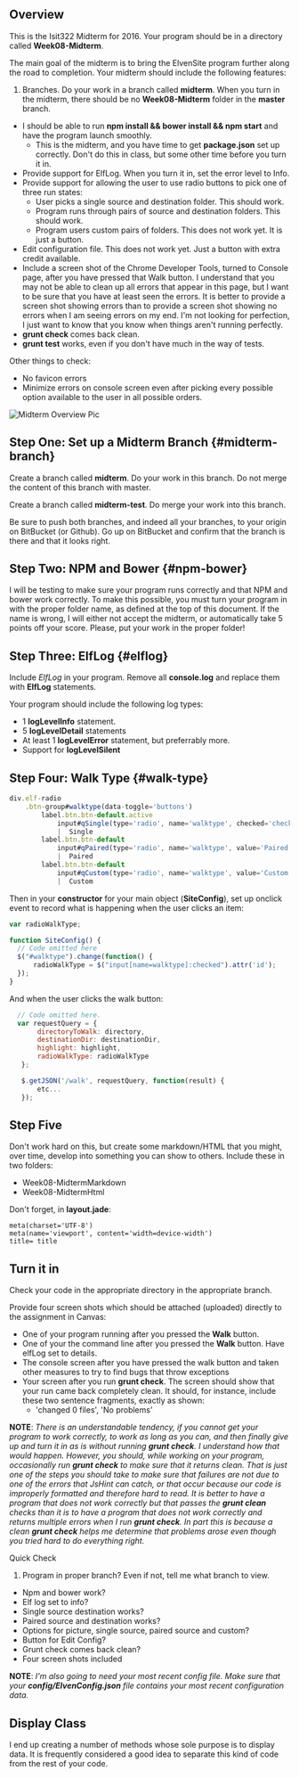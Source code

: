 ## Overview

This is the Isit322 Midterm for 2016. Your program should be in a directory called **Week08-Midterm**.

The main goal of the midterm is to bring the ElvenSite program further along the road to completion. Your midterm should include the following features:

1. Branches. Do your work in a branch called **midterm**. When you turn in the midterm, there should be no **Week08-Midterm** folder in the **master** branch.
- I should be able to run **npm install && bower install && npm start** and have the program launch smoothly.
  - This is the midterm, and you have time to get **package.json** set up correctly. Don't do this in class, but some other time before you turn it in.
- Provide support for ElfLog. When you turn it in, set the error level to Info.
- Provide support for allowing the user to use radio buttons to pick one of three run states:
  - User picks a single source and destination folder. This should work.
  - Program runs through pairs of source and destination folders. This should work.
  - Program users custom pairs of folders. This does not work yet. It is just a button.
- Edit configuration file. This does not work yet. Just a button with extra credit available.
- Include a screen shot of the Chrome Developer Tools, turned to Console page, after you have pressed that Walk button. I understand that you may not be able to clean up all errors that appear in this page, but I want to be sure that you have at least seen the errors. It is better to provide a screen shot showing errors than to provide a screen shot showing no errors when I am seeing errors on my end. I'm not looking for perfection, I just want to know that you know when things aren't running perfectly.
- **grunt check** comes back clean.
- **grunt test** works, even if you don't have much in the way of tests.

Other things to check:

- No favicon errors
- Minimize errors on console screen even after picking every possible option available to the user in all possible orders.

![Midterm Overview Pic][mt-pic-01]

[mt-pic-01]: https://s3.amazonaws.com/bucket01.elvenware.com/images/isit322-midterm-2016-01.png

## Step One: Set up a Midterm Branch {#midterm-branch}

Create a branch called **midterm**. Do your work in this branch. Do not merge the content of this branch with master.

Create a branch called **midterm-test**. Do merge your work into this branch.

Be sure to push both branches, and indeed all your branches, to your origin on BitBucket (or Github). Go up on BitBucket and confirm that the branch is there and that it looks right.

## Step Two: NPM and Bower {#npm-bower}

I will be testing to make sure your program runs correctly and that NPM and bower work correctly. To make this possible, you must turn your program in with the proper folder name, as defined at the top of this document. If the name is wrong, I will either not accept the midterm, or automatically take 5 points off your score. Please, put your work in the proper folder!

## Step Three: ElfLog {#elflog}

Include *ElfLog* in your program. Remove all **console.log** and replace them with **ElfLog** statements.

Your program should include the following log types:

- 1 **logLevelInfo** statement.
- 5 **logLevelDetail** statements
- At least 1 **logLevelError** statement, but preferrably more.
- Support for **logLevelSilent**

## Step Four: Walk Type {#walk-type}

```javascript
div.elf-radio
    .btn-group#walktype(data-toggle='buttons')
        label.btn.btn-default.active
            input#qSingle(type='radio', name='walktype', checked='checked', value='Single')
            |  Single
        label.btn.btn-default
            input#qPaired(type='radio', name='walktype', value='Paired')
            |  Paired
        label.btn.btn-default
            input#qCustom(type='radio', name='walktype', value='Custom')
            |  Custom
```


Then in your **constructor** for your main object (**SiteConfig**), set up onclick event to record what is happening when the user clicks an item:

```javascript
var radioWalkType;

function SiteConfig() {
  // Code omitted here
  $("#walktype").change(function() {
      radioWalkType = $("input[name=walktype]:checked").attr('id');
  });
}
```

And when the user clicks the walk button:

```javascript
  // Code omitted here.
  var requestQuery = {
       directoryToWalk: directory,
       destinationDir: destinationDir,
       highlight: highlight,
       radioWalkType: radioWalkType
   };

   $.getJSON('/walk', requestQuery, function(result) {
       etc...  
   });
```

## Step Five

Don't work hard on this, but create some markdown/HTML that you might, over time, develop into something you can show to others. Include these in two folders:

- Week08-MidtermMarkdown
- Week08-MidtermHtml

Don't forget, in **layout.jade**:

```
meta(charset='UTF-8')
meta(name='viewport', content='width=device-width')
title= title
```

## Turn it in

Check your code in the appropriate directory in the appropriate branch.

Provide four screen shots which should be attached (uploaded) directly to the assignment in Canvas:

- One of your program running after you pressed the **Walk** button.
- One of your the command line after you pressed the **Walk** button. Have elfLog set to details.
- The console screen after you have pressed the walk button and taken other measures to try to find bugs that throw exceptions
- Your screen after you run **grunt check**. The screen should show that your run came back completely clean. It should, for instance, include these two sentence fragments, exactly as shown:
  - 'changed 0 files', 'No problems'

**NOTE**: *There is an understandable tendency, if you cannot get your program to work correctly, to work as long as you can, and then finally give up and turn it in as is without running **grunt check**. I understand how that would happen. However, you should, while working on your program, occasionally run **grunt check** to make sure that it returns clean. That is just one of the steps you should take to make sure that failures are not due to one of the errors that JsHint can catch, or that occur because our code is improperly formatted and therefore hard to read. It is better to have a program that does not work correctly but that passes the **grunt clean** checks than it is to have a program that does not work correctly and returns multiple errors when I run **grunt check**. In part this is because a clean **grunt check** helps me determine that problems arose even though you tried hard to do everything right.*

Quick Check

1. Program in proper branch? Even if not, tell me what branch to view.
-  Npm and bower work?
-  Elf log set to info?
-  Single source destination works?
-  Paired source and destination works?
-  Options for picture, single source, paired source and custom?
-  Button for Edit Config?
-  Grunt check comes back clean?
-  Four screen shots included

**NOTE**: *I'm also going to need your most recent config file. Make sure that your
**config/ElvenConfig.json** file contains your most recent configuration data.*

## Display Class

I end up creating a number of methods whose sole purpose is to display data. It is frequently considered a good idea to separate this kind of code from the rest of your code.
